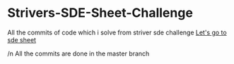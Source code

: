 # Strivers-SDE-Sheet-Challenge
All the commits of code which i solve from striver sde challenge
[Let's go to sde sheet](https://www.codingninjas.com/codestudio/challenges/striver-sde-challenge)

/n
All the commits are done in the master branch
